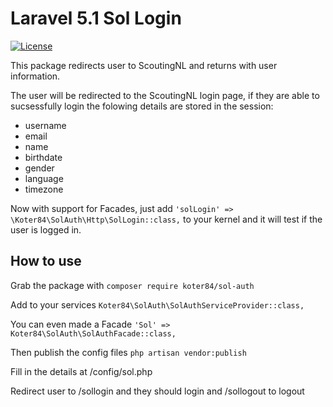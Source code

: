 # Laravel 5.1 Sol Login
[![License](https://poser.pugx.org/scollins/steam-auth/license)](https://packagist.org/packages/scollins/steam-auth)

This package redirects user to ScoutingNL and returns with user information.

The user will be redirected to the ScoutingNL login page, if they are able to sucsessfully login the folowing details are stored in the session:
   - username
   - email
   - name
   - birthdate
   - gender
   - language
   - timezone

Now with support for Facades, just add `'solLogin' => \Koter84\SolAuth\Http\SolLogin::class,` to your kernel and it will test if the user is logged in.

## How to use
Grab the package with `composer require koter84/sol-auth`

Add to your services `Koter84\SolAuth\SolAuthServiceProvider::class,`

You can even made a Facade `'Sol' => Koter84\SolAuth\SolAuthFacade::class,`

Then publish the config files `php artisan vendor:publish`

Fill in the details at /config/sol.php


Redirect user to /sollogin and they should login and /sollogout to logout
